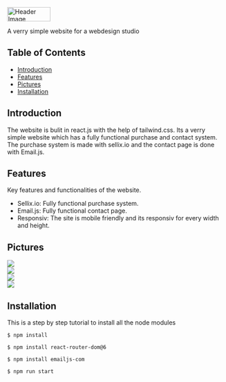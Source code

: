 <img src="https://cdn.discordapp.com/attachments/746464734664065175/1118558746264748052/image.png" width="100" height="33" alt="Header Image">

A verry simple website for a webdesign studio 

## Table of Contents

- [Introduction](#introduction)
- [Features](#features)
- [Pictures](#pictures)
- [Installation](#installation)

## Introduction

The website is bulit in react.js with the help of tailwind.css. Its a verry simple website which has a fully functional purchase and contact system. The purchase system is made with sellix.io and the contact page is done with Email.js. 

## Features

Key features and functionalities of the website. 

- Sellix.io: Fully functional purchase system. 
- Email.js: Fully functional contact page.
- Responsiv: The site is mobile friendly and its responsiv for every width and height. 

## Pictures

<img src="https://cdn.discordapp.com/attachments/746464734664065175/1118134257768992788/image.png"></img>
</br>
<img src="https://cdn.discordapp.com/attachments/746464734664065175/1118135202514997279/image.png"></img>
</br>
<img src="https://cdn.discordapp.com/attachments/746464734664065175/1118135251898736701/image.png"></img>
</br>
<img src="https://cdn.discordapp.com/attachments/746464734664065175/1118134877892644924/image.png"></img>

## Installation

This is a step by step tutorial to install all the node modules

```shell
$ npm install

$ npm install react-router-dom@6

$ npm install emailjs-com

$ npm run start 
